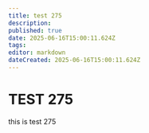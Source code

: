 ```yaml
---
title: test 275
description: 
published: true
date: 2025-06-16T15:00:11.624Z
tags: 
editor: markdown
dateCreated: 2025-06-16T15:00:11.624Z
---
```


# TEST 275
this is test 275
